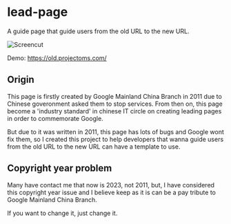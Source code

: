 # lead-page
A guide page that guide users from the old URL to the new URL.

![Screencut](https://user-images.githubusercontent.com/44722363/181429424-4677e7b5-9420-4d4d-a31e-835eaf7ac9b6.png)

Demo: https://old.projectoms.com/


## Origin
This page is firstly created by Google Mainland China Branch in 2011 due to Chinese goveronment asked them to stop services. From then on, this page become a 'industry standard' in chinese IT circle on creating leading pages in order to commemorate Google.

But due to it was written in 2011, this page has lots of bugs and Google wont fix them, so I created this project to help developers that wanna guide users from the old URL to the new URL can have a template to use.


## Copyright year problem
Many have contact me that now is 2023, not 2011, but, I have considered this copyright year issue and I believe keep as it is can be a pay tribute to Google Mainland China Branch.

If you want to change it, just change it.

